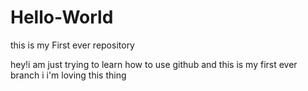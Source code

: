 # Hello-World
this is my First ever repository


hey!i am just trying to learn how to use github and this is my first ever branch 
i i'm loving this thing
